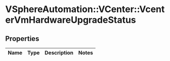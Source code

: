 # VSphereAutomation::VCenter::VcenterVmHardwareUpgradeStatus

## Properties
Name | Type | Description | Notes
------------ | ------------- | ------------- | -------------


